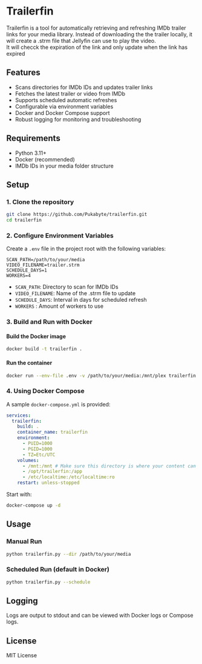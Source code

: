 # Trailerfin

Trailerfin is a tool for automatically retrieving and refreshing IMDb trailer links for your media library.
Instead of downloading the the trailer locally, it will create a .strm file that Jellyfin can use to play the video.  
It will checck the expiration of the link and only update when the link has expired

## Features
- Scans directories for IMDb IDs and updates trailer links
- Fetches the latest trailer or video from IMDb
- Supports scheduled automatic refreshes
- Configurable via environment variables
- Docker and Docker Compose support
- Robust logging for monitoring and troubleshooting

## Requirements
- Python 3.11+
- Docker (recommended)
- IMDb IDs in your media folder structure

## Setup

### 1. Clone the repository
```sh
git clone https://github.com/Pukabyte/trailerfin.git
cd trailerfin
```

### 2. Configure Environment Variables
Create a `.env` file in the project root with the following variables:

```env
SCAN_PATH=/path/to/your/media
VIDEO_FILENAME=trailer.strm
SCHEDULE_DAYS=1
WORKERS=4
```

- `SCAN_PATH`: Directory to scan for IMDb IDs
- `VIDEO_FILENAME`: Name of the .strm file to update
- `SCHEDULE_DAYS`: Interval in days for scheduled refresh
- `WORKERS` : Amount of workers to use

### 3. Build and Run with Docker

#### Build the Docker image
```sh
docker build -t trailerfin .
```

#### Run the container
```sh
docker run --env-file .env -v /path/to/your/media:/mnt/plex trailerfin
```

### 4. Using Docker Compose

A sample `docker-compose.yml` is provided:

```yaml
services:
  trailerfin:
    build: .
    container_name: trailerfin
    environment:
      - PUID=1000
      - PGID=1000
      - TZ=Etc/UTC
    volumes:
      - /mnt:/mnt # Make sure this directory is where your content can be found in
      - /opt/trailerfin:/app
      - /etc/localtime:/etc/localtime:ro
    restart: unless-stopped
```

Start with:
```sh
docker-compose up -d
```

## Usage

### Manual Run
```sh
python trailerfin.py --dir /path/to/your/media
```

### Scheduled Run (default in Docker)
```sh
python trailerfin.py --schedule
```

## Logging
Logs are output to stdout and can be viewed with Docker logs or Compose logs.

## License
MIT License 